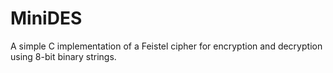 # MiniDES
A simple C implementation of a Feistel cipher for encryption and decryption using 8-bit binary strings.
